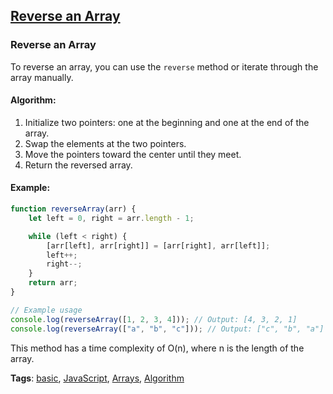 ## [Reverse an Array](#reverse-an-array)

### Reverse an Array

To reverse an array, you can use the `reverse` method or iterate through the array manually.

#### Algorithm:
1. Initialize two pointers: one at the beginning and one at the end of the array.
2. Swap the elements at the two pointers.
3. Move the pointers toward the center until they meet.
4. Return the reversed array.

#### Example:
```javascript
function reverseArray(arr) {
    let left = 0, right = arr.length - 1;

    while (left < right) {
        [arr[left], arr[right]] = [arr[right], arr[left]];
        left++;
        right--;
    }
    return arr;
}

// Example usage
console.log(reverseArray([1, 2, 3, 4])); // Output: [4, 3, 2, 1]
console.log(reverseArray(["a", "b", "c"])); // Output: ["c", "b", "a"]
```

This method has a time complexity of O(n), where n is the length of the array.

**Tags**: [basic](./level/basic), [JavaScript](./theme/javascript), [Arrays](./theme/arrays), [Algorithm](./theme/algorithm)


